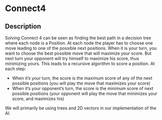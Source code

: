 # Connect4 

## Description
Solving Connect 4 can be seen as finding the best path in a decision tree where each node is a Position. At each node the player has to choose one move leading to one of the possible next positions. When it is your turn, you want to choose the best possible move that will maximize your score. But next turn your opponent will try himself to maximize his score, thus minimizing yours.
This leads to a recursive algorithm to score a position. At each step:
  * When it’s your turn, the score is the maximum score of any of the next possible positions (you will play the move that maximizes your score)
  * When it’s your opponent’s turn, the score is the minimum score of next possible positions (your opponent will play the move that minimizes your score, and maximizes his)

We will primarily be using trees and 2D vectors in our implementation of the AI.
